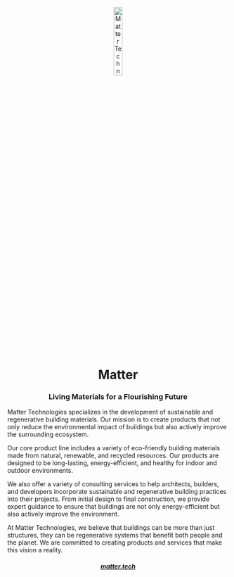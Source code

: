 <p align="center">
    <img src="https://matter-technologies.github.io/.assets/image/logo/matter-logo_light.png" width="20%" height="20%" alt="Matter Technologies Logo">
</p>
<h1 align='center' style='border-bottom: none;'>Matter</h1>
<h3 align='center'>Living Materials for a Flourishing Future</h3>



Matter Technologies specializes in the development of sustainable and regenerative building materials. Our mission is to create products that not only reduce the environmental impact of buildings but also actively improve the surrounding ecosystem.

Our core product line includes a variety of eco-friendly building materials made from natural, renewable, and recycled resources. Our products  are designed to be long-lasting, energy-efficient, and healthy for indoor and outdoor environments.

We also offer a variety of consulting services to help architects, builders, and developers incorporate sustainable and regenerative building practices into their projects. From initial design to final construction, we provide expert guidance to ensure that buildings are not only energy-efficient but also actively improve the environment.

At Matter Technologies, we believe that buildings can be more than just structures, they can be regenerative systems that benefit both people and the planet. We are committed to creating products and services that make this vision a reality.



<div align="center">

##### [matter.tech](https://www.matter.tech)

</div>